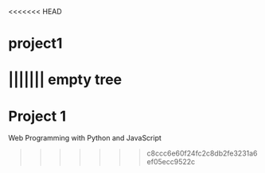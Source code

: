<<<<<<< HEAD
# project1
||||||| empty tree
=======
# Project 1

Web Programming with Python and JavaScript
>>>>>>> c8ccc6e60f24fc2c8db2fe3231a6ef05ecc9522c
